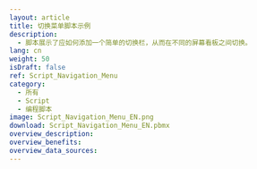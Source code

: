 ```yaml
---
layout: article
title: 切换菜单脚本示例
description: 
  - 脚本展示了应如何添加一个简单的切换栏，从而在不同的屏幕看板之间切换。
lang: cn
weight: 50
isDraft: false
ref: Script_Navigation_Menu
category:
  - 所有
  - Script
  - 编程脚本
image: Script_Navigation_Menu_EN.png
download: Script_Navigation_Menu_EN.pbmx
overview_description:
overview_benefits:
overview_data_sources:
---
```

